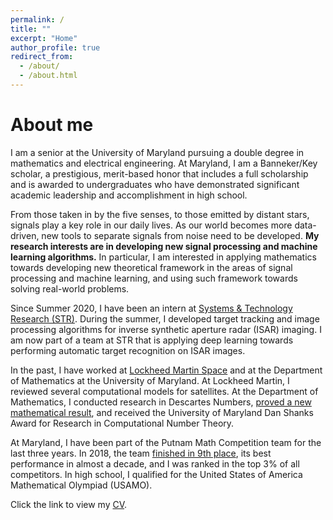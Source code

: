 ```yaml
---
permalink: /
title: ""
excerpt: "Home"
author_profile: true
redirect_from:
  - /about/
  - /about.html
---
```

About me
=====

I am a senior at the University of Maryland pursuing a double degree in mathematics and electrical engineering. At Maryland, I am a Banneker/Key scholar, a prestigious, merit-based honor that includes a full scholarship and is awarded to undergraduates who have demonstrated significant academic leadership and accomplishment in high school.

From those taken in by the five senses, to those emitted by distant stars, signals play a key role in our daily lives. As our world becomes more data-driven, new tools to separate signals from noise need to be developed. **My research interests are in developing new signal processing and machine learning algorithms.** In particular, I am interested in applying mathematics towards developing new theoretical framework in the areas of signal processing and machine learning, and using such framework towards solving real-world problems.

Since Summer 2020, I have been an intern at [Systems & Technology Research (STR)](https://stresearch.com). During the summer, I developed target tracking and image processing algorithms for inverse synthetic aperture radar (ISAR) imaging. I am now part of a team at STR that is applying deep learning towards performing automatic target recognition on ISAR images.

In the past, I have worked at [Lockheed Martin Space](https://www.lockheedmartin.com/en-us/capabilities/space.html) and at the Department of Mathematics at the University of Maryland. At Lockheed Martin, I reviewed several computational models for satellites. At the Department of Mathematics, I conducted research in Descartes Numbers, [proved a new mathematical result](https://pratikrathore8.github.io/publication/2018-08-29-descartes-numbers), and received the University of Maryland Dan Shanks Award for Research in Computational Number Theory.

At Maryland, I have been part of the Putnam Math Competition team for the last three years. In 2018, the team [finished in 9th place](https://cmns.umd.edu/news-events/features/4388), its best performance in almost a decade, and I was ranked in the top 3% of all competitors. In high school, I qualified for the United States of America Mathematical Olympiad (USAMO).

Click the link to view my [CV](https://pratikrathore8.github.io/files/cv.pdf).
